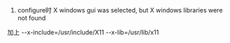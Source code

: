1. configure时 X windows gui was selected, but X windows libraries were not found

加上 --x-include=/usr/include/X11 --x-lib=/usr/lib/x11



